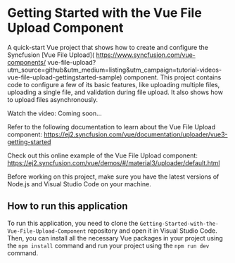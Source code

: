# Getting Started with the Vue File Upload Component

A quick-start Vue project that shows how to create and configure the Syncfusion [Vue File Upload]( https://www.syncfusion.com/vue-components/ vue-file-upload?utm_source=github&utm_medium=listing&utm_campaign=tutorial-videos-vue-file-upload-gettingstarted-sample) component. This project contains code to configure a few of its basic features, like uploading multiple files, uploading a single file, and validation during file upload. It also shows how to upload files asynchronously.

Watch the video: Coming soon…

Refer to the following documentation to learn about the Vue File Upload component: https://ej2.syncfusion.com/vue/documentation/uploader/vue3-getting-started 

Check out this online example of the Vue File Upload component: https://ej2.syncfusion.com/vue/demos/#/material3/uploader/default.html 

Before working on this project, make sure you have the latest versions of Node.js and Visual Studio Code on your machine.

## How to run this application
To run this application, you need to clone the `Getting-Started-with-the-Vue-File-Upload-Component` repository and open it in Visual Studio Code. Then, you can install all the necessary Vue packages in your project using the `npm install` command and run your project using the `npm run dev` command.